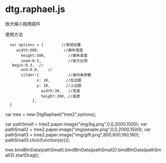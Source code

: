 # dtg.raphael.js
放大缩小拖拽插件

使用方法

	  var options = {        //常规设置
	     width:600,           //画布宽度
		   height:500,          //画布高度
		   zoom:0.5,            //放大比例
       begin:0.3,  //
		   end:0.8,    //
		   silder:{             //操作条参数
	          	  x: 10,       //左边距
	          	  y: 10,       //上边距
	        	    width:30,   //宽度
	        	    height:200, //高度
	            }, 
	  }
	  
var tree = new DtgRaphael("tree2",options);

var pathSmall = tree2.paper.image("img/bg.png",0,0,2000,1500);
var pathSmall2 = tree2.paper.image("img/people.png",0,0,2000,1500);
var pathSmall3 = tree2.paper.image("img/gift.png",800,600,160,160);
pathSmall3.click(function(e){});

tree.bindBtnData(pathSmall).bindBtnData(pathSmall2).bindBtnData(pathSmall3).startDrag();
	  
